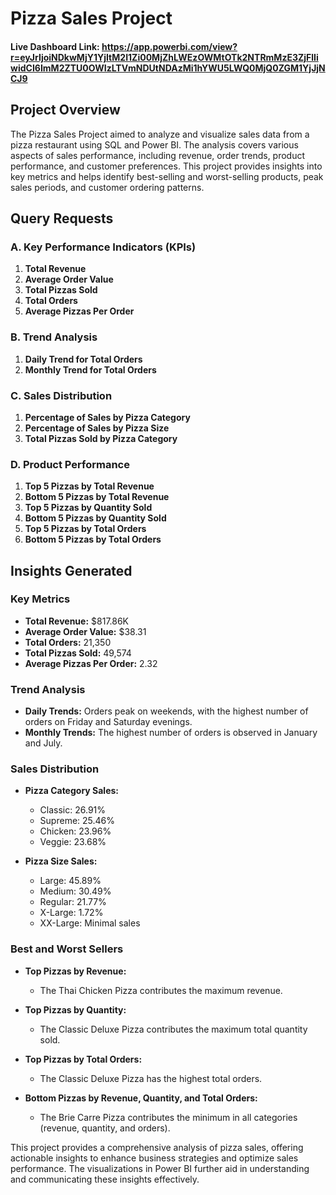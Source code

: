 # Pizza Sales Project
#### Live Dashboard Link: https://app.powerbi.com/view?r=eyJrIjoiNDkwMjY1YjItM2I1Zi00MjZhLWEzOWMtOTk2NTRmMzE3ZjFlIiwidCI6ImM2ZTU0OWIzLTVmNDUtNDAzMi1hYWU5LWQ0MjQ0ZGM1YjJjNCJ9

## Project Overview

The Pizza Sales Project aimed to analyze and visualize sales data from a pizza restaurant using SQL and Power BI. The analysis covers various aspects of sales performance, including revenue, order trends, product performance, and customer preferences. This project provides insights into key metrics and helps identify best-selling and worst-selling products, peak sales periods, and customer ordering patterns.

## Query Requests

### A. Key Performance Indicators (KPIs)

1. **Total Revenue**
2. **Average Order Value**
3. **Total Pizzas Sold**
4. **Total Orders**
5. **Average Pizzas Per Order**

### B. Trend Analysis

1. **Daily Trend for Total Orders**
2. **Monthly Trend for Total Orders**

### C. Sales Distribution

1. **Percentage of Sales by Pizza Category**
2. **Percentage of Sales by Pizza Size**
3. **Total Pizzas Sold by Pizza Category**

### D. Product Performance

1. **Top 5 Pizzas by Total Revenue**
2. **Bottom 5 Pizzas by Total Revenue**
3. **Top 5 Pizzas by Quantity Sold**
4. **Bottom 5 Pizzas by Quantity Sold**
5. **Top 5 Pizzas by Total Orders**
6. **Bottom 5 Pizzas by Total Orders**

## Insights Generated

### Key Metrics

- **Total Revenue:** $817.86K
- **Average Order Value:** $38.31
- **Total Orders:** 21,350
- **Total Pizzas Sold:** 49,574
- **Average Pizzas Per Order:** 2.32

### Trend Analysis

- **Daily Trends:** Orders peak on weekends, with the highest number of orders on Friday and Saturday evenings.
- **Monthly Trends:** The highest number of orders is observed in January and July.

### Sales Distribution

- **Pizza Category Sales:** 
  - Classic: 26.91%
  - Supreme: 25.46%
  - Chicken: 23.96%
  - Veggie: 23.68%

- **Pizza Size Sales:** 
  - Large: 45.89%
  - Medium: 30.49%
  - Regular: 21.77%
  - X-Large: 1.72%
  - XX-Large: Minimal sales

### Best and Worst Sellers

- **Top Pizzas by Revenue:**
  - The Thai Chicken Pizza contributes the maximum revenue.

- **Top Pizzas by Quantity:**
  - The Classic Deluxe Pizza contributes the maximum total quantity sold.

- **Top Pizzas by Total Orders:**
  - The Classic Deluxe Pizza has the highest total orders.

- **Bottom Pizzas by Revenue, Quantity, and Total Orders:**
  - The Brie Carre Pizza contributes the minimum in all categories (revenue, quantity, and orders).

This project provides a comprehensive analysis of pizza sales, offering actionable insights to enhance business strategies and optimize sales performance. The visualizations in Power BI further aid in understanding and communicating these insights effectively.

